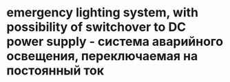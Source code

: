 # emergency lighting system, with possibility of switchover to DC power supply - система аварийного освещения, переключаемая на постоянный ток
